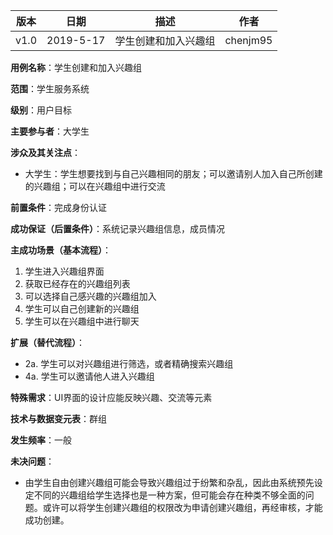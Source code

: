 | 版本 | 日期      | 描述 | 作者   |
| ---- | --------- | ---- | ------ |
| v1.0 | 2019-5-17 | 学生创建和加入兴趣组 | chenjm95 |

**用例名称**：学生创建和加入兴趣组

**范围**：学生服务系统

**级别**：用户目标

**主要参与者**：大学生

**涉众及其关注点**：
* 大学生：学生想要找到与自己兴趣相同的朋友；可以邀请别人加入自己所创建的兴趣组；可以在兴趣组中进行交流

**前置条件**：完成身份认证

**成功保证（后置条件）**：系统记录兴趣组信息，成员情况

**主成功场景（基本流程）**：
1. 学生进入兴趣组界面
2. 获取已经存在的兴趣组列表
3. 可以选择自己感兴趣的兴趣组加入
4. 学生可以自己创建新的兴趣组
5. 学生可以在兴趣组中进行聊天

**扩展（替代流程）**：
* 2a. 学生可以对兴趣组进行筛选，或者精确搜索兴趣组
* 4a. 学生可以邀请他人进入兴趣组

**特殊需求**：UI界面的设计应能反映兴趣、交流等元素

**技术与数据变元表**：群组

**发生频率**：一般

**未决问题**：
* 由学生自由创建兴趣组可能会导致兴趣组过于纷繁和杂乱，因此由系统预先设定不同的兴趣组给学生选择也是一种方案，但可能会存在种类不够全面的问题。或许可以将学生创建兴趣组的权限改为申请创建兴趣组，再经审核，才能成功创建。
